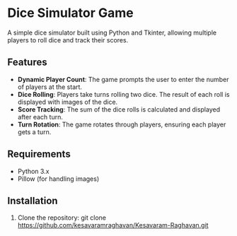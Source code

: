 # Dice Simulator Game

A simple dice simulator built using Python and Tkinter, allowing multiple players to roll dice and track their scores.

## Features
- **Dynamic Player Count**: The game prompts the user to enter the number of players at the start.
- **Dice Rolling**: Players take turns rolling two dice. The result of each roll is displayed with images of the dice.
- **Score Tracking**: The sum of the dice rolls is calculated and displayed after each turn.
- **Turn Rotation**: The game rotates through players, ensuring each player gets a turn.

## Requirements
- Python 3.x
- Pillow (for handling images)

## Installation
1. Clone the repository:
git clone https://github.com/kesavaramraghavan/Kesavaram-Raghavan.git
